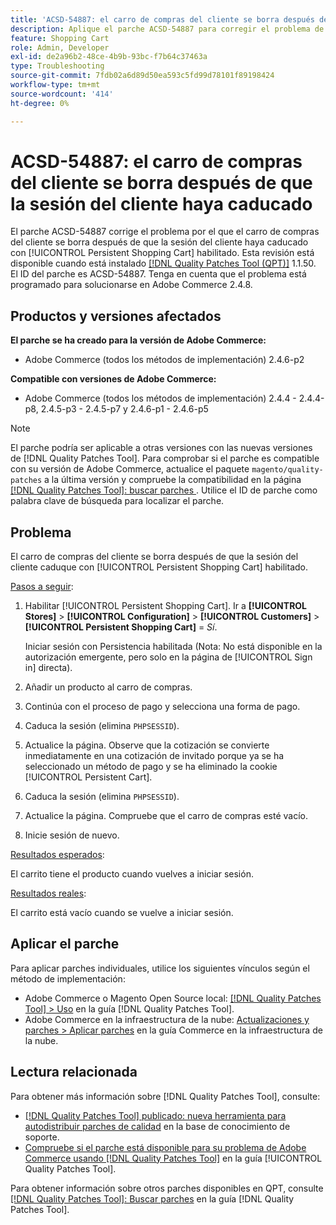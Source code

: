 ```yaml
---
title: 'ACSD-54887: el carro de compras del cliente se borra después de que la sesión del cliente haya caducado'
description: Aplique el parche ACSD-54887 para corregir el problema de Adobe Commerce en el que se borra el carro de compras del cliente después de que la sesión del cliente haya caducado con [!UICONTROL Persistent Shopping Cart] habilitado.
feature: Shopping Cart
role: Admin, Developer
exl-id: de2a96b2-48ce-4b9b-93bc-f7b64c37463a
type: Troubleshooting
source-git-commit: 7fdb02a6d89d50ea593c5fd99d78101f89198424
workflow-type: tm+mt
source-wordcount: '414'
ht-degree: 0%

---
```


# ACSD-54887: el carro de compras del cliente se borra después de que la sesión del cliente haya caducado

El parche ACSD-54887 corrige el problema por el que el carro de compras del cliente se borra después de que la sesión del cliente haya caducado con [!UICONTROL Persistent Shopping Cart] habilitado. Esta revisión está disponible cuando está instalado [[!DNL Quality Patches Tool (QPT)]](https://experienceleague.adobe.com/en/docs/commerce-operations/tools/quality-patches-tool/quality-patches-tool-to-self-serve-quality-patches) 1.1.50. El ID del parche es ACSD-54887. Tenga en cuenta que el problema está programado para solucionarse en Adobe Commerce 2.4.8.

## Productos y versiones afectados

**El parche se ha creado para la versión de Adobe Commerce:**

* Adobe Commerce (todos los métodos de implementación) 2.4.6-p2

**Compatible con versiones de Adobe Commerce:**

* Adobe Commerce (todos los métodos de implementación) 2.4.4 - 2.4.4-p8, 2.4.5-p3 - 2.4.5-p7 y 2.4.6-p1 - 2.4.6-p5

>[!NOTE]
>
>El parche podría ser aplicable a otras versiones con las nuevas versiones de [!DNL Quality Patches Tool]. Para comprobar si el parche es compatible con su versión de Adobe Commerce, actualice el paquete `magento/quality-patches` a la última versión y compruebe la compatibilidad en la página [[!DNL Quality Patches Tool]: buscar parches ](https://experienceleague.adobe.com/tools/commerce-quality-patches/index.html). Utilice el ID de parche como palabra clave de búsqueda para localizar el parche.

## Problema

El carro de compras del cliente se borra después de que la sesión del cliente caduque con [!UICONTROL Persistent Shopping Cart] habilitado.

<u>Pasos a seguir</u>:

1. Habilitar [!UICONTROL Persistent Shopping Cart]. Ir a **[!UICONTROL Stores]** > **[!UICONTROL Configuration]** > **[!UICONTROL Customers]** > **[!UICONTROL Persistent Shopping Cart]** = *Sí*.

   Iniciar sesión con Persistencia habilitada (Nota: No está disponible en la autorización emergente, pero solo en la página de [!UICONTROL Sign in] directa).

1. Añadir un producto al carro de compras.
1. Continúa con el proceso de pago y selecciona una forma de pago.
1. Caduca la sesión (elimina `PHPSESSID`).
1. Actualice la página. Observe que la cotización se convierte inmediatamente en una cotización de invitado porque ya se ha seleccionado un método de pago y se ha eliminado la cookie [!UICONTROL Persistent Cart].
1. Caduca la sesión (elimina `PHPSESSID`).
1. Actualice la página. Compruebe que el carro de compras esté vacío.
1. Inicie sesión de nuevo.

<u>Resultados esperados</u>:

El carrito tiene el producto cuando vuelves a iniciar sesión.

<u>Resultados reales</u>:

El carrito está vacío cuando se vuelve a iniciar sesión.

## Aplicar el parche

Para aplicar parches individuales, utilice los siguientes vínculos según el método de implementación:

* Adobe Commerce o Magento Open Source local: [[!DNL Quality Patches Tool] > Uso](/help/tools/quality-patches-tool/usage.md) en la guía [!DNL Quality Patches Tool].
* Adobe Commerce en la infraestructura de la nube: [Actualizaciones y parches > Aplicar parches](https://experienceleague.adobe.com/docs/commerce-cloud-service/user-guide/develop/upgrade/apply-patches.html) en la guía Commerce en la infraestructura de la nube.

## Lectura relacionada

Para obtener más información sobre [!DNL Quality Patches Tool], consulte:

* [[!DNL Quality Patches Tool] publicado: nueva herramienta para autodistribuir parches de calidad](https://experienceleague.adobe.com/en/docs/commerce-operations/tools/quality-patches-tool/quality-patches-tool-to-self-serve-quality-patches) en la base de conocimiento de soporte.
* [Compruebe si el parche está disponible para su problema de Adobe Commerce usando [!DNL Quality Patches Tool]](/help/tools/quality-patches-tool/patches-available-in-qpt/check-patch-for-magento-issue-with-magento-quality-patches.md) en la guía [!UICONTROL Quality Patches Tool].


Para obtener información sobre otros parches disponibles en QPT, consulte [[!DNL Quality Patches Tool]: Buscar parches](https://experienceleague.adobe.com/tools/commerce-quality-patches/index.html) en la guía [!DNL Quality Patches Tool].
